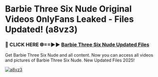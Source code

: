 # Barbie Three Six Nude Original Videos 0nlyFans Leaked - Files Updated! (a8vz3)

<h3>🔴 CLICK HERE 🌐==►► <a href="https://tinyurl.com/yc6ubb5a" rel="nofollow">Barbie Three Six Nude Updated Files</a></h3>

Get Barbie Three Six Nude and all content. Now you can access all videos and pictures of Barbie Three Six Nude. New Updated Files 2025!

[![a8vz3](https://i.imgur.com/7eu0CRL.gif)](https://tinyurl.com/yc6ubb5a)

